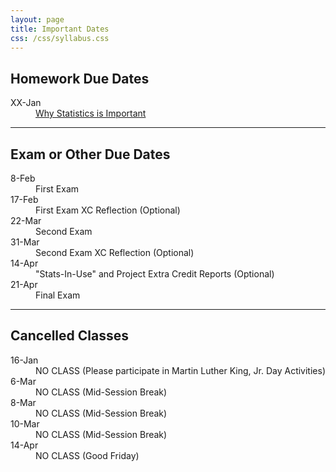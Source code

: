 ```yaml
---
layout: page
title: Important Dates
css: /css/syllabus.css
---
```


## Homework Due Dates
<dl class="dl-horizontal">
<dt>XX-Jan</dt><dd><a href="../modules/Why_Statistics_is_Important/HW">Why Statistics is Important</a></dd>

<!---
<dt>XX-Jan</dt><dd><a href="../modules/Foundational_Definitions/HW">Foundational Definitions</a></dd>
<dt>XX-Jan</dt><dd><a href="../modules/Data_Production/HW">Data Production</a></dd>
<dt>XX-Jan</dt><dd><a href="../modules/Getting_Data_Into_R/HW">Getting Data Into R</a></dd>
<dt>XX-Jan</dt><dd><a href="../modules/UnivEDA_Quantitative/HW">Univariate EDA - Quantitative</a></dd>
<dt>XX-Jan</dt><dd><a href="../modules/UnivEDA_Categorical/HW">Univariate EDA - Categorical</a></dd>
<dt>XX-Jan</dt><dd><a href="../modules/Normal_Distributions/HW">Normal Distributions</a></dd>
<dt>XX-Jan</dt><dd><a href="../modules/BivEDA_Quantitative/HW">Bivariate EDA - Quantitative</a></dd>
<dt>XX-Jan</dt><dd><a href="../modules/BivEDA_Categorical/HW">Bivariate EDA - Categorical</a></dd>
<dt>XX-Jan</dt><dd><a href="../modules/Linear_Regression/HW">Linear Regression</a></dd>
<dt>XX-Jan</dt><dd><a href="../modules/Probability/HW">Probability Introduction</a></dd>
<dt>XX-Jan</dt><dd><a href="../modules/Sampling_Distributions/HW">Sampling Distributions</a></dd>
<dt>XX-Jan</dt><dd><a href="../modules/1_Sample_Z/HW">1-Sample Z-Test</a></dd>
<dt>XX-Jan</dt><dd><a href="../modules/1_Sample_t/HW">1-Sample t-Test</a></dd>
<dt>XX-Jan</dt><dd><a href="../modules/2_Sample_t/HW">2-Sample t-Test</a></dd>
<dt>XX-Jan</dt><dd><a href="../modules/Chi_Square/HW">Chi-Square Test</a></dd>
<dt>XX-Jan</dt><dd><a href="../modules/Goodness_of_Fit/HW">Goodness-of-Fit Test</a></dd>
--->
</dl>


---- 

## Exam or Other Due Dates
<dl class="dl-horizontal">
<!---
-->
<dt>8-Feb</dt><dd>First Exam</dd> 
<dt>17-Feb</dt><dd>First Exam XC Reflection (Optional)</dd>
<dt>22-Mar</dt><dd>Second Exam</dd>
<dt>31-Mar</dt><dd>Second Exam XC Reflection (Optional)</dd>
<dt>14-Apr</dt><dd>"Stats-In-Use" and Project Extra Credit Reports (Optional)</dd>
<dt>21-Apr</dt><dd>Final Exam</dd>
</dl>


---- 

## Cancelled Classes
<dl class="dl-horizontal">
<dt>16-Jan</dt><dd>NO CLASS (Please participate in Martin Luther King, Jr. Day Activities)</dd>
<dt>6-Mar</dt><dd>NO CLASS (Mid-Session Break)</dd>
<dt>8-Mar</dt><dd>NO CLASS (Mid-Session Break)</dd>
<dt>10-Mar</dt><dd>NO CLASS (Mid-Session Break)</dd>
<dt>14-Apr</dt><dd>NO CLASS (Good Friday)</dd>
<!---
--->
</dl>
